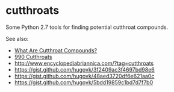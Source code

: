 # cutthroats

Some Python 2.7 tools for finding potential cutthroat compounds.

See also:

 * [What Are Cutthroat Compounds?](http://www.encyclopediabriannica.com/?p=57)
 * [990 Cutthroats](http://www.encyclopediabriannica.com/?p=45)
 * http://www.encyclopediabriannica.com/?tag=cutthroats
 * https://gist.github.com/hugovk/3f2409ac3f4697bd98e6
 * https://gist.github.com/hugovk/48aed3720df6e621aa0c
 * https://gist.github.com/hugovk/5bdd19859c1bd7d7f7b0
